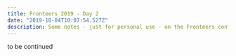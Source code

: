 ```yaml
---
title: Fronteers 2019 - Day 2
date: "2019-10-04T10:07:54.527Z"
description: Some notes - just for personal use - on the Fronteers conference - day 2
---
```


to be continued
